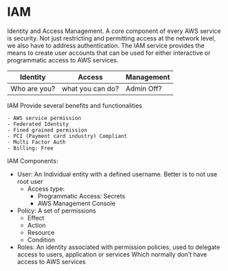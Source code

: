 # IAM

Identity and Access Management. A core component of every AWS service is security. Not just restricting and permitting access at the network level, we also have to address authentication. The IAM service provides the means to create user accounts that can be used for either interactive or programmatic access to AWS services.

| Identity  | Access | Management |
| ------------- | ------------- | ------------- |
| Who are you?  | what you can do?  | Admin Off?  |

IAM Provide several benefits and functionalities

    - AWS service permission
    - Federated Identity
    - Fined grained permission
    - PCI (Payment card industry) Compliant
    - Multi Factor Auth
    - Billing: Free

IAM Components:

- User: An Individual entity with a defined username. Better is to not use root user
    - Access type: 
        - Programmatic Access: Secrets
        - AWS Management Console
- Policy: A set of permissions 
    - Effect
    - Action
    - Resource
    - Condition
- Roles: An identity associated with permission policies, used to delegate access to users, application or services
  Which normally don’t have access to AWS services 

